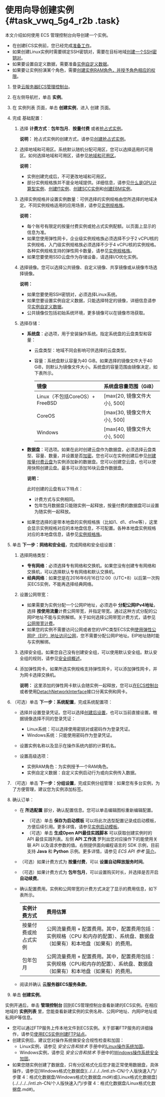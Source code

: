 # 使用向导创建实例 {#task_vwq_5g4_r2b .task}

本文介绍如何使用 ECS 管理控制台向导创建一个实例。

-   在创建ECS实例前，您已经完成[准备工作](../../../../intl.zh-CN/个人版快速入门/准备工作.md#)。
-   如果创建Linux实例时需要绑定SSH密钥对，需要在目标地域[创建一个SSH密钥对](../../../../intl.zh-CN/安全/SSH密钥对/使用SSH密钥对.md#)。
-   如果要设置自定义数据，需要准备[实例自定义数据](../../../../intl.zh-CN/实例/管理实例/使用实例自定义数据/生成实例自定义数据.md#)。
-   如果要让实例扮演某个角色，需要[创建实例RAM角色，并授予角色相应的权限](intl.zh-CN/安全/实例RAM角色/通过控制台使用实例RAM角色.md#)。

1.  登录[云服务器ECS管理控制台](https://ecs.console.aliyun.com/#/home)。
2.  在左侧导航栏，单击 **实例**。
3.  在 实例列表 页面，单击 **创建实例**，进入 创建 页面。
4.  完成 基础配置： 
    1.  选择 **计费方式**：**包年包月**、**按量付费** 或者[抢占式实例](../../../../intl.zh-CN/实例/选择实例购买方式/抢占式实例/什么是抢占式实例.md#)。 

        **说明：** 抢占式实例的创建方式，请参见[创建抢占式实例](../../../../intl.zh-CN/实例/选择实例购买方式/抢占式实例/创建抢占式实例.md#)。

    2.  选择地域和可用区。系统默认随机分配可用区，您可以选择适用的可用区。如何选择地域和可用区，请参见[地域和可用区](../../../../intl.zh-CN/通用参考/地域和可用区.md#)。 

        **说明：** 

        -   实例创建完成后，不可更改地域和可用区。
        -   部分实例规格族并不是全地域提供。详细信息，请参见[什么是GPU计算型实例](intl.zh-CN/实例/选择实例规格/GPU计算型/什么是GPU计算型实例.md#)、[创建f1实例](intl.zh-CN/实例/选择实例规格/FPGA计算型/创建f1实例.md#)、[创建SCC实例](intl.zh-CN/实例/选择实例规格/超级计算集群（SCC）/创建SCC实例.md#)和[创建EBM实例](intl.zh-CN/实例/选择实例规格/弹性裸金属服务器（神龙）/创建EBM实例.md#)。
    3.  选择实例规格并设置实例数量：可供选择的实例规格由您所选择的地域决定。不同实例规格适用的应用场景，请参见[实例规格族](../../../../intl.zh-CN/实例/实例规格族.md#)。 

        **说明：** 

        -   每个账号有限定的按量付费实例或抢占式实例配额。以页面上显示的信息为准。
        -   如果您使用弹性网卡，企业级实例规格族必须选择不少于2 vCPU核的实例规格，入门级实例规格族必须选择不少于4 vCPU核的实例规格。各种实例规格支持的弹性网卡数量，请参见[实例规格族](../../../../intl.zh-CN/实例/实例规格族.md#)。
        -   如果您要使用SSD云盘作为存储设备，请选择I/O优化实例。
    4.  选择镜像。您可以选择公共镜像、自定义镜像、共享镜像或从镜像市场选择镜像。 

        **说明：** 

        -   如果您要使用SSH密钥对，必须选择Linux系统。
        -   如果您要设置实例自定义数据，只能选择特定的镜像，详细信息请参见[实例自定义数据](../../../../intl.zh-CN/实例/管理实例/使用实例自定义数据/生成实例自定义数据.md#)。
        -   公共镜像仅包括初始系统环境，更多镜像可以在镜像市场获取。
    5.  选择存储： 
        -   **系统盘**：必选项，用于安装操作系统。指定系统盘的云盘类型和容量：

            -   云盘类型：地域不同会影响可供选择的云盘类型。
            -   容量：系统盘默认容量为40 GiB。如果选择的镜像文件大于40 GiB，则默认为镜像文件大小。系统盘的容量范围由镜像决定，如下表所示。

                |镜像|系统盘容量范围（GiB）|
                |:-|:-----------|
                |Linux（不包括CoreOS）+ FreeBSD|\[max\{20, 镜像文件大小\}, 500\]|
                |CoreOS|\[max\{30, 镜像文件大小\}, 500\]|
                |Windows|\[max\{40, 镜像文件大小\}, 500\]|

        -   **数据盘**：可选项。如果在此时创建云盘作为数据盘，必须选择云盘类型、容量、数量，并设置是否[加密](../../../../intl.zh-CN/块存储/云盘/ECS云盘加密.md#)。您也可以在实例创建后参见[创建按量付费云盘](intl.zh-CN/块存储/云盘/创建云盘/创建按量付费云盘.md#)为实例添加新的数据盘。您可以创建空云盘，也可以使用快照创建云盘。最多可以添加16块云盘作数据盘。

            **说明：** 

            此时创建的云盘有以下特点：

            -   计费方式与实例相同。
            -   包年包月数据盘只能随实例一起释放，按量付费的数据盘可以设置为随实例一起释放。
        -   如果您选择的是带本地盘的实例规格族（比如i1、d1、d1ne等），这里会显示实例规格对应的本地盘信息，不可配置。各种本地盘实例规格对应的本地盘信息，请参见[实例规格族](../../../../intl.zh-CN/实例/实例规格族.md#)。

5.  单击 **下一步：网络和安全组**，完成网络和安全组设置： 
    1.  选择网络类型： 
        -   **专有网络**：必须选择专有网络和交换机。如果您没有创建专有网络和交换机，可以选择默认专有网络和默认交换机。
        -   **经典网络**：如果您是在2016年6月16日12:00（UTC+8）以后第一次购买ECS实例，不能再选择经典网络。
    2.  设置公网带宽： 
        -   如果需要为实例分配一个公网IP地址，必须选中 **分配公网IPv4地址**，选择 **按使用流量**计费公网带宽，并指定带宽。通过这种方式分配的公网IP地址不能与实例解绑。关于如何选择公网带宽计费方式，请参见[公网带宽计费](../../../../intl.zh-CN/产品定价/公网带宽计费.md#)。
        -   如果您的实例不需要访问公网或者您的VPC类型ECS实例[使用弹性公网IP（EIP）地址访问公网](../../../../intl.zh-CN/快速入门/搭建IPv4专有网络.md#)，您不需要分配公网IP地址。EIP地址随时能与实例解绑。
    3.  选择安全组。如果您自己没有创建安全组，可以使用默认安全组。默认安全组的规则，请参见[安全组概述](../../../../intl.zh-CN/安全/安全组/安全组概述.md#)。
    4.  添加弹性网卡。如果所选实例规格支持弹性网卡，可以添加弹性网卡，并为网卡选择交换机。 

        **说明：** 这里添加的弹性网卡默认会随实例一起释放，您可以[在ECS控制台](../../../../intl.zh-CN/网络/弹性网卡/分离弹性网卡.md#)或者使用[DetachNetworkInterface](../../../../intl.zh-CN/API参考/弹性网卡/DetachNetworkInterface.md#)接口分离实例和网卡。

6.  （可选）单击 **下一步：系统配置**，完成系统配置项： 
    -   选择并设置登录凭证。您可以选择[创建后设置](../../../../intl.zh-CN/实例/管理实例/重置实例登录密码.md#)，也可以当前直接设置。根据镜像选择不同的登录凭证：

        -   Linux系统：可以选择使用密钥对或密码作为登录凭证。
        -   Windows系统：只能使用密码作为登录凭证。
    -   设置实例名称以及显示在操作系统内部的计算机名。

    -   设置高级选项：

        -   实例RAM角色：为实例授予一个RAM角色。
        -   实例自定义数据：自定义实例启动行为或向实例传入数据。
7.  （可选）单击 **下一步：分组设置**，完成实例分组管理：如果您有多台实例，为了方便管理，建议您为实例添加标签。
8.  确认订单： 
    -   在 **所选配置** 部分，确认配置信息。您可以单击编辑图标重新编辑配置。
        -   （可选）单击 **保存为启动模板** 可以将此次选型配置记录成启动模板，方便后续引用。更多详情，请参见[实例启动模板](../../../../intl.zh-CN/实例/管理实例启动模板/什么是实例启动模板.md#)。
        -   （可选）单击 **生成Open API最佳实践脚本** 可以获取创建实例时的 API 最佳实践列表。左侧 **API 工作流** 罗列出您对应操作下的能使用关联 API 以及请求参数的值。右侧提供面向编程语言的 SDK 示例，目前支持 **Java** 和 **Python** 示例。更多详情，请参见 *ECS API 参考* [简介](../../../../intl.zh-CN/API参考/简介.md#)。
    -   （可选）如果计费方式为 **按量付费**，可以 **设置自动释放服务时间**。
    -   （可选）如果计费方式为 **包年包月**，可以设置购买时长，并选择是否开启 **自动续费**。
    -   确认配置费用。实例和公网带宽的计费方式决定了显示的费用信息，如下表所示。

        |实例计费方式|费用估算|
        |:-----|:---|
        |按量付费或抢占式实例|公网流量费用 + 配置费用。其中，配置费用包括：实例规格（CPU 和内存的配置）、系统盘、数据盘（如果有）和本地盘（如果有）的费用。|
        |包年包月|公网流量费用 + 配置费用。其中，配置费用包括：实例规格（CPU和内存的配置）、系统盘、数据盘（如果有）和本地盘（如果有）的费用。|

    -   阅读并确认 **云服务器ECS服务条款**。
9.  单击 **创建实例**。

实例开通后，单击 **管理控制台** 回到ECS管理控制台查看新建的ECS实例。在相应地域的 **实例列表** 里，您能查看新建实例的实例名称、公网IP地址、内网IP地址或私网IP等信息。

-   您可以通过FTP服务上传本地文件到ECS实例。关于部署FTP服务的详细操作，请参见[使用ECS实例创建FTP站点](https://www.alibabacloud.com/help/doc-detail/51998.htm?spm=a2c63.p38356.a3.31.4c3b587aegIuna)。
-   创建实例后，建议您对操作系统做安全合规性检查和加固：
    -   Linux实例，请参见 *安全公告和技术* 手册中的[Linux操作系统加固](https://www.alibabacloud.com/help/doc-detail/49809.htm)。
    -   Windows实例，请参见 *安全公告和技术* 手册中的[Windows操作系统安全加固](https://www.alibabacloud.com/help/doc-detail/49781.htm)。
-   如果您随实例创建了数据盘，只有分区格式化后您才能正常使用数据盘，具体操作，请参见[Windows格式化数据盘](../../../../intl.zh-CN/个人版快速入门/步骤 4：格式化数据盘/Windows格式化数据盘.md#)或[Linux格式化数据盘](../../../../intl.zh-CN/个人版快速入门/步骤 4：格式化数据盘/Linux格式化数据盘.md#)。

